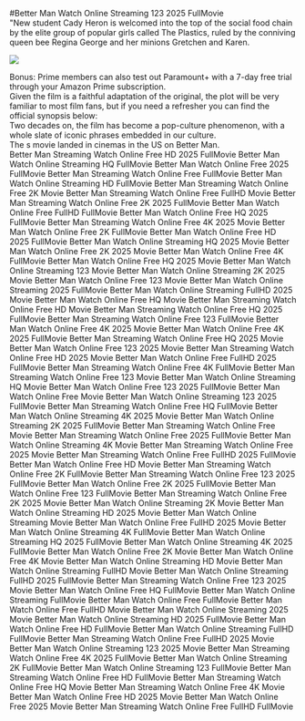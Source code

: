 #Better Man Watch Online Streaming 123 2025 FullMovie  
"New student Cady Heron is welcomed into the top of the social food chain by the elite group of popular girls called The Plastics, ruled by the conniving queen bee Regina George and her minions Gretchen and Karen.  
  
[![](https://i.imgur.com/qSNzIqt.png)](https://movie.rssnews.media/CEXjzxnzD.php)  
  
Bonus: Prime members can also test out Paramount+ with a 7-day free trial through your Amazon Prime subscription.  
Given the film is a faithful adaptation of the original, the plot will be very familiar to most film fans, but if you need a refresher you can find the official synopsis below:  
Two decades on, the film has become a pop-culture phenomenon, with a whole slate of iconic phrases embedded in our culture.  
The s movie landed in cinemas in the US on Better Man.  
Better Man Streaming Watch Online Free HD 2025 FullMovie
Better Man Watch Online Streaming HQ FullMovie
Better Man Watch Online Free 2025 FullMovie
Better Man Streaming Watch Online Free FullMovie
Better Man Watch Online Streaming HD FullMovie
Better Man Streaming Watch Online Free 2K Movie
Better Man Streaming Watch Online Free FullHD Movie
Better Man Streaming Watch Online Free 2K 2025 FullMovie
Better Man Watch Online Free FullHD FullMovie
Better Man Watch Online Free HQ 2025 FullMovie
Better Man Streaming Watch Online Free 4K 2025 Movie
Better Man Watch Online Free 2K FullMovie
Better Man Watch Online Free HD 2025 FullMovie
Better Man Watch Online Streaming HQ 2025 Movie
Better Man Watch Online Free 2K 2025 Movie
Better Man Watch Online Free 4K FullMovie
Better Man Watch Online Free HQ 2025 Movie
Better Man Watch Online Streaming 123 Movie
Better Man Watch Online Streaming 2K 2025 Movie
Better Man Watch Online Free 123 Movie
Better Man Watch Online Streaming 2025 FullMovie
Better Man Watch Online Streaming FullHD 2025 Movie
Better Man Watch Online Free HQ Movie
Better Man Streaming Watch Online Free HD Movie
Better Man Streaming Watch Online Free HQ 2025 FullMovie
Better Man Streaming Watch Online Free 123 FullMovie
Better Man Watch Online Free 4K 2025 Movie
Better Man Watch Online Free 4K 2025 FullMovie
Better Man Streaming Watch Online Free HQ 2025 Movie
Better Man Watch Online Free 123 2025 Movie
Better Man Streaming Watch Online Free HD 2025 Movie
Better Man Watch Online Free FullHD 2025 FullMovie
Better Man Streaming Watch Online Free 4K FullMovie
Better Man Streaming Watch Online Free 123 Movie
Better Man Watch Online Streaming HQ Movie
Better Man Watch Online Free 123 2025 FullMovie
Better Man Watch Online Free Movie
Better Man Watch Online Streaming 123 2025 FullMovie
Better Man Streaming Watch Online Free HQ FullMovie
Better Man Watch Online Streaming 4K 2025 Movie
Better Man Watch Online Streaming 2K 2025 FullMovie
Better Man Streaming Watch Online Free Movie
Better Man Streaming Watch Online Free 2025 FullMovie
Better Man Watch Online Streaming 4K Movie
Better Man Streaming Watch Online Free 2025 Movie
Better Man Streaming Watch Online Free FullHD 2025 FullMovie
Better Man Watch Online Free HD Movie
Better Man Streaming Watch Online Free 2K FullMovie
Better Man Streaming Watch Online Free 123 2025 FullMovie
Better Man Watch Online Free 2K 2025 FullMovie
Better Man Watch Online Free 123 FullMovie
Better Man Streaming Watch Online Free 2K 2025 Movie
Better Man Watch Online Streaming 2K Movie
Better Man Watch Online Streaming HD 2025 Movie
Better Man Watch Online Streaming Movie
Better Man Watch Online Free FullHD 2025 Movie
Better Man Watch Online Streaming 4K FullMovie
Better Man Watch Online Streaming HQ 2025 FullMovie
Better Man Watch Online Streaming 4K 2025 FullMovie
Better Man Watch Online Free 2K Movie
Better Man Watch Online Free 4K Movie
Better Man Watch Online Streaming HD Movie
Better Man Watch Online Streaming FullHD Movie
Better Man Watch Online Streaming FullHD 2025 FullMovie
Better Man Streaming Watch Online Free 123 2025 Movie
Better Man Watch Online Free HQ FullMovie
Better Man Watch Online Streaming FullMovie
Better Man Watch Online Free FullMovie
Better Man Watch Online Free FullHD Movie
Better Man Watch Online Streaming 2025 Movie
Better Man Watch Online Streaming HD 2025 FullMovie
Better Man Watch Online Free HD FullMovie
Better Man Watch Online Streaming FullHD FullMovie
Better Man Streaming Watch Online Free FullHD 2025 Movie
Better Man Watch Online Streaming 123 2025 Movie
Better Man Streaming Watch Online Free 4K 2025 FullMovie
Better Man Watch Online Streaming 2K FullMovie
Better Man Watch Online Streaming 123 FullMovie
Better Man Streaming Watch Online Free HD FullMovie
Better Man Streaming Watch Online Free HQ Movie
Better Man Streaming Watch Online Free 4K Movie
Better Man Watch Online Free HD 2025 Movie
Better Man Watch Online Free 2025 Movie
Better Man Streaming Watch Online Free FullHD FullMovie